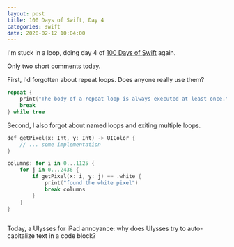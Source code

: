 ```yaml
---
layout: post
title: 100 Days of Swift, Day 4
categories: swift
date: 2020-02-12 10:04:00
---
```


I'm stuck in a loop, doing day 4 of [100 Days of Swift](https://www.hackingwithswift.com/100) again.

Only two short comments today. 

First, I'd forgotten about repeat loops. Does anyone really use them?

```swift
repeat {
	print("The body of a repeat loop is always executed at least once.")
	break
} while true
```

Second, I also forgot about named loops and exiting multiple loops.

```swift
def getPixel(x: Int, y: Int) -> UIColor {
	// ... some implementation
}

columns: for i in 0...1125 {
	for j in 0...2436 {
		if getPixel(x: i, y: j) == .white {
			print("found the white pixel")
			break columns
		}
	}
}
	
```

Today, a Ulysses for iPad annoyance: why does Ulysses try to auto-capitalize text in a code block?

